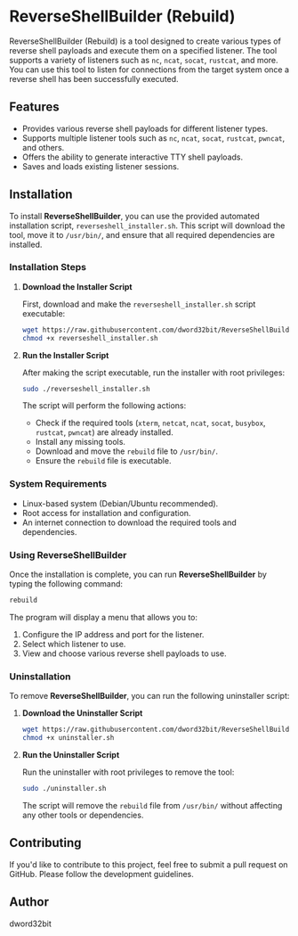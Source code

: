 # ReverseShellBuilder (Rebuild)

ReverseShellBuilder (Rebuild) is a tool designed to create various types of reverse shell payloads and execute them on a specified listener. The tool supports a variety of listeners such as `nc`, `ncat`, `socat`, `rustcat`, and more. You can use this tool to listen for connections from the target system once a reverse shell has been successfully executed.

## Features
- Provides various reverse shell payloads for different listener types.
- Supports multiple listener tools such as `nc`, `ncat`, `socat`, `rustcat`, `pwncat`, and others.
- Offers the ability to generate interactive TTY shell payloads.
- Saves and loads existing listener sessions.

## Installation

To install **ReverseShellBuilder**, you can use the provided automated installation script, `reverseshell_installer.sh`. This script will download the tool, move it to `/usr/bin/`, and ensure that all required dependencies are installed.

### Installation Steps

1. **Download the Installer Script**

   First, download and make the `reverseshell_installer.sh` script executable:

   ```bash
   wget https://raw.githubusercontent.com/dword32bit/ReverseShellBuilder/refs/heads/main/reverseshell_installer.sh
   chmod +x reverseshell_installer.sh
   ```

2. **Run the Installer Script**

   After making the script executable, run the installer with root privileges:

   ```bash
   sudo ./reverseshell_installer.sh
   ```

   The script will perform the following actions:
   - Check if the required tools (`xterm`, `netcat`, `ncat`, `socat`, `busybox`, `rustcat`, `pwncat`) are already installed.
   - Install any missing tools.
   - Download and move the `rebuild` file to `/usr/bin/`.
   - Ensure the `rebuild` file is executable.

### System Requirements
- Linux-based system (Debian/Ubuntu recommended).
- Root access for installation and configuration.
- An internet connection to download the required tools and dependencies.

### Using ReverseShellBuilder

Once the installation is complete, you can run **ReverseShellBuilder** by typing the following command:

```bash
rebuild
```

The program will display a menu that allows you to:
1. Configure the IP address and port for the listener.
2. Select which listener to use.
3. View and choose various reverse shell payloads to use.

### Uninstallation

To remove **ReverseShellBuilder**, you can run the following uninstaller script:

1. **Download the Uninstaller Script**

   ```bash
   wget https://raw.githubusercontent.com/dword32bit/ReverseShellBuilder/refs/heads/main/uninstall.sh
   chmod +x uninstaller.sh
   ```

2. **Run the Uninstaller Script**

   Run the uninstaller with root privileges to remove the tool:

   ```bash
   sudo ./uninstaller.sh
   ```

   The script will remove the `rebuild` file from `/usr/bin/` without affecting any other tools or dependencies.

## Contributing

If you'd like to contribute to this project, feel free to submit a pull request on GitHub. Please follow the development guidelines.

## Author
dword32bit
